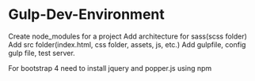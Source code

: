 # Gulp-Dev-Environment

Create node_modules for a project
Add architecture for sass(scss folder)
Add src folder(index.html, css folder, assets, js, etc.)
Add gulpfile, config gulp file, test server.

For bootstrap 4 need to install  jquery and popper.js using npm
